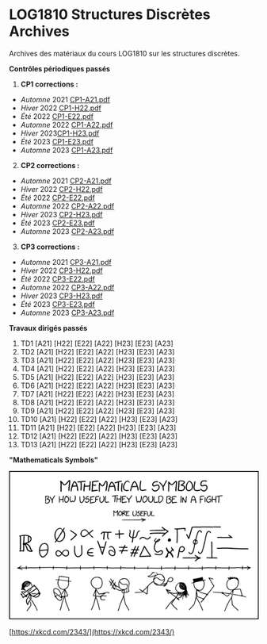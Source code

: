 # LOG1810 Structures Discrètes Archives
Archives des matériaux du cours LOG1810 sur les structures discrètes.

**Contrôles périodiques passés**

1. **CP1 corrections :**

- _Automne_ 2021 [CP1-A21.pdf](/archives/cps/cp1/CP1-prof.pdf)
- _Hiver_ 2022 [CP1-H22.pdf](/archives/cps/cp1/LOG2810-H2022-CP1-Solutionnaire.pdf)
- _Été_ 2022 [CP1-E22.pdf](/archives/cps/cp1/LOG2810-E2022-CP1-Solutionnaire.pdf)
- _Automne_ 2022 [CP1-A22.pdf](/archives//cps/cp1/LOG2810-A2022-CP1-Solutionnaire.pdf)
- _Hiver_ 2023[CP1-H23.pdf](/archives/cps/cp1/LOG2810-H2023-CP1-Solutionnaire.pdf)
- _Été_ 2023 [CP1-E23.pdf](/archives//cps/cp1/LOG1810-E2023-CP1-Solutionnaire.pdf)
- _Automne_ 2023 [CP1-A23.pdf](/archives/cps/cp1/LOG1810-A2023-CP1-Solutionnaire.pdf)

2. **CP2 corrections :**

- _Automne_ 2021 [CP2-A21.pdf](/archives/cps/cp2/CP2-prof.pdf)
- _Hiver_ 2022 [CP2-H22.pdf](/archives/cps/cp2/LOG2810-H2022-CP2-Solutionnaire.pdf)
- _Été_ 2022 [CP2-E22.pdf](/archives/cps/cp2/LOG2810-E2022-CP2-Solutionnaire.pdf)
- _Automne_ 2022 [CP2-A22.pdf](/archives/cps/cp2/LOG2810-A2022-CP2-Solutionnaire.pdf)
- _Hiver_ 2023 [CP2-H23.pdf](/archives/cps/cp2/LOG2810-H2023-CP2-Solutionnaire.pdf)
- _Été_ 2023 [CP2-E23.pdf](/archives/cps/cp2/LOG1810-E2023-CP2-Solutionnaire.pdf)
- _Automne_ 2023 [CP2-A23.pdf](/archives/cps/cp2/LOG1810-A2023-CP2-Solutionnaire.pdf)

3. **CP3 corrections :**
- _Automne_ 2021 [CP3-A21.pdf](/archives/cps/cp3/CP3-prof.pdf)
- _Hiver_ 2022 [CP3-H22.pdf](/archives/cps/cp3/LOG2810-H2022-CP3-Solutionnaire.pdf)
- _Été_ 2022 [CP3-E22.pdf](/archives/cps/cp3/LOG2810-E2022-CP3-Solutionnaire.pdf)
- _Automne_ 2022 [CP3-A22.pdf](/archives/cps/cp3/LOG2810-A2022-CP3-Solutionnaire.pdf)
- _Hiver_ 2023 [CP3-H23.pdf](/archives/cps/cp3/LOG2810-H2023-CP3-Solutionnaire.pdf)
- _Été_ 2023 [CP3-E23.pdf](/archives/cps/cp3/LOG1810-E2023-CP3-Solutionnaire.pdf)
- _Automne_ 2023 [CP3-A23.pdf](/archives/cps/cp3/LOG1810-A2023-CP3-Solutionnaire.pdf)

**Travaux dirigés passés**

1. TD1 [A21] [H22] [E22] [A22] [H23] [E23] [A23]
2. TD2 [A21] [H22] [E22] [A22] [H23] [E23] [A23]
3. TD3 [A21] [H22] [E22] [A22] [H23] [E23] [A23]
4. TD4 [A21] [H22] [E22] [A22] [H23] [E23] [A23]
5. TD5 [A21] [H22] [E22] [A22] [H23] [E23] [A23]
6. TD6 [A21] [H22] [E22] [A22] [H23] [E23] [A23]
7. TD7 [A21] [H22] [E22] [A22] [H23] [E23] [A23]
8. TD8 [A21] [H22] [E22] [A22] [H23] [E23] [A23]
9. TD9 [A21] [H22] [E22] [A22] [H23] [E23] [A23]
10. TD10 [A21] [H22] [E22] [A22] [H23] [E23] [A23]
11. TD11 [A21] [H22] [E22] [A22] [H23] [E23] [A23]
12. TD12 [A21] [H22] [E22] [A22] [H23] [E23] [A23]
13. TD13 [A21] [H22] [E22] [A22] [H23] [E23] [A23]

**"Mathematicals Symbols"**

![xkcd meme](.img/mathematical_symbol_fight.png)

[https://xkcd.com/2343/](https://xkcd.com/2343/)